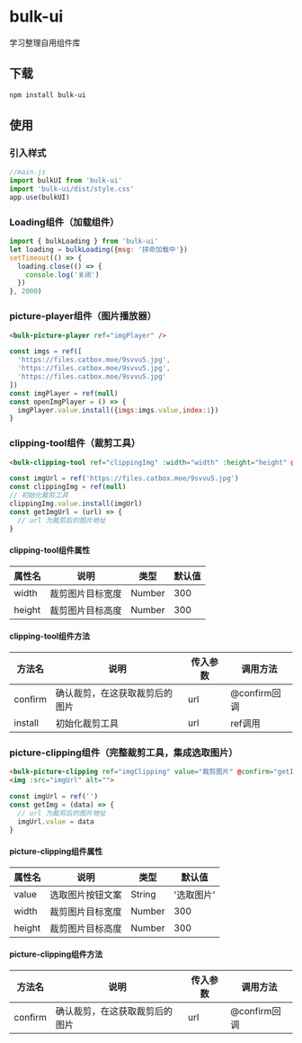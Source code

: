 # bulk-ui

学习整理自用组件库

## 下载

```sh
npm install bulk-ui
```

## 使用

### 引入样式
```javascript
//main.js
import bulkUI from 'bulk-ui'
import 'bulk-ui/dist/style.css'
app.use(bulkUI)
```




### Loading组件（加载组件）
```javascript
import { bulkLoading } from 'bulk-ui'
let loading = bulkLoading({msg: '拼命加载中'})
setTimeout(() => {
  loading.close(() => {
    console.log('关闭')
  })
}, 2000)
```




### picture-player组件（图片播放器）
```html
<bulk-picture-player ref="imgPlayer" />
```
```javascript
const imgs = ref([
  'https://files.catbox.moe/9svvu5.jpg', 
  'https://files.catbox.moe/9svvu5.jpg', 
  'https://files.catbox.moe/9svvu5.jpg' 
])
const imgPlayer = ref(null)
const openImgPlayer = () => {
  imgPlayer.value.install({imgs:imgs.value,index:1})
}
```




### clipping-tool组件（裁剪工具）
```html
<bulk-clipping-tool ref="clippingImg" :width="width" :height="height" @confirm="getImgUrl" />
```
```javascript
const imgUrl = ref('https://files.catbox.moe/9svvu5.jpg')
const clippingImg = ref(null)
// 初始化裁剪工具
clippingImg.value.install(imgUrl)
const getImgUrl = (url) => {
  // url 为裁剪后的图片地址
}
```
#### clipping-tool组件属性
| 属性名 | 说明 | 类型 | 默认值 |
| ---- | ---- | ---- | ---- |
| width | 裁剪图片目标宽度 | Number | 300 |
| height | 裁剪图片目标高度 | Number | 300 |
#### clipping-tool组件方法
| 方法名 | 说明 | 传入参数 | 调用方法 |
| ---- | ---- | ---- | ---- |
| confirm | 确认裁剪，在这获取裁剪后的图片 | url | @confirm回调 |
| install | 初始化裁剪工具 | url | ref调用 |




### picture-clipping组件（完整裁剪工具，集成选取图片）
```html
<bulk-picture-clipping ref="imgClipping" value="裁剪图片" @confirm="getImg" />
<img :src="imgUrl" alt="">
```
```javascript
const imgUrl = ref('')
const getImg = (data) => {
  // url 为裁剪后的图片地址
  imgUrl.value = data
}
```
#### picture-clipping组件属性
| 属性名 | 说明 | 类型 | 默认值 |
| ---- | ---- | ---- | ---- |
| value | 选取图片按钮文案 | String | '选取图片' |
| width | 裁剪图片目标宽度 | Number | 300 |
| height | 裁剪图片目标高度 | Number | 300 |

#### picture-clipping组件方法
| 方法名 | 说明 | 传入参数 | 调用方法 |
| ---- | ---- | ---- | ---- |
| confirm | 确认裁剪，在这获取裁剪后的图片 | url | @confirm回调 |

